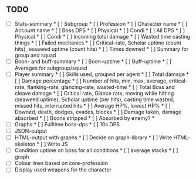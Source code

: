 
## TODO

* [ ] Stats-summary
      * [ ] Subgroup
      * [ ] Profession
      * [ ] Character name
      * [ ] Account name
      * [ ] Boss DPS
            * [ ] Physical
            * [ ] Condi
      * [ ] All DPS
            * [ ] Physical
            * [ ] Condi
      * [ ] Incoming total damage
      * [ ] Wasted time casting things
      * [ ] Failed mechanics
      * [ ] Critical-rate, Scholar uptime (count hits), seaweed uptime (count hits)
      * [ ] Times downed
      * [ ] Summary for group and squad
* [ ] Boon- and buff-summary
      * [ ] Boon-uptime
      * [ ] Buff-uptime
      * [ ] Averages for subgroup/squad
* [ ] Player summary
      * [ ] Skills used, grouped per agent
            * [ ] Total damage
            * [ ] Damage percentage
            * [ ] Number of hits, min, max, average, critical-rate, flanking-rate, glancing-rate, wasted-time
      * [ ] Total Boss and cleave damage
      * [ ] Critical rate, Glance rate, moving while hitting (seaweed uptime), Scholar uptime (per hits), casting time wasted, missed hits, interrupted hits
      * [ ] Average HP%, lowest HP%
      * [ ] Downed, death, dodges, evades, blocks
      * [ ] Damage taken, damage absorbed
      * [ ] Boons stripped
      * [ ] Absorbed by enemy?
      * 
* [ ] Graphs
      * [ ] Fulltime boss-dps
      * [ ] 10s DPS
* [ ] JSON-output
* [ ] HTML-output with graphs
      * [ ] Decide on graph-library
      * [ ] Write HTML-skeleton
      * [ ] Write JS
* [ ] Condition uptime on boss for all conditions
       * [ ] average stacks
       * [ ] graph
* [ ] Colour lines based on core-profession
* [ ] Display used weapons for the character
